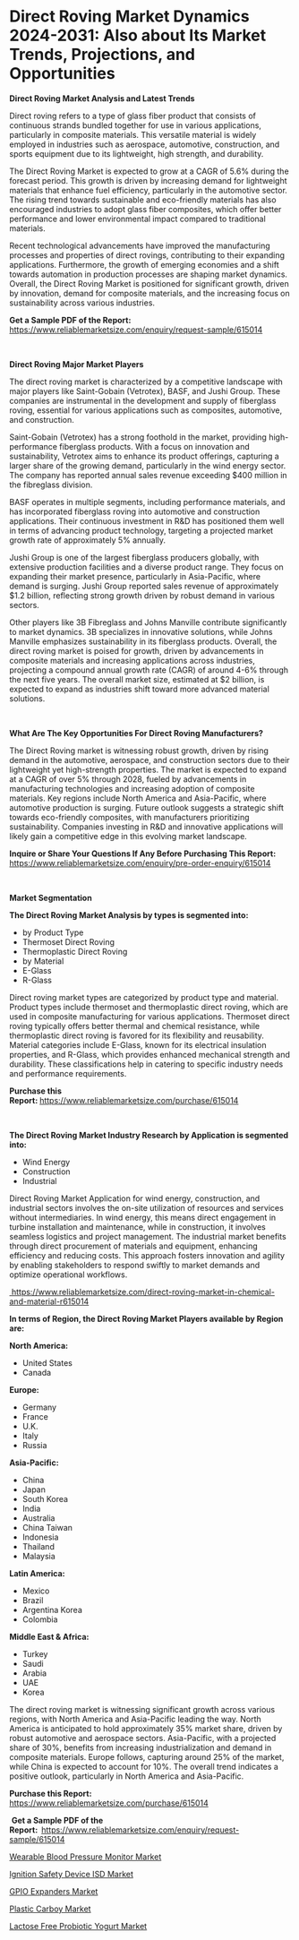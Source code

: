 <p><h1>Direct Roving Market Dynamics 2024-2031: Also about Its Market Trends, Projections, and Opportunities</h1></p><p><strong>Direct Roving Market Analysis and Latest Trends</strong></p>
<p><p>Direct roving refers to a type of glass fiber product that consists of continuous strands bundled together for use in various applications, particularly in composite materials. This versatile material is widely employed in industries such as aerospace, automotive, construction, and sports equipment due to its lightweight, high strength, and durability.</p><p>The Direct Roving Market is expected to grow at a CAGR of 5.6% during the forecast period. This growth is driven by increasing demand for lightweight materials that enhance fuel efficiency, particularly in the automotive sector. The rising trend towards sustainable and eco-friendly materials has also encouraged industries to adopt glass fiber composites, which offer better performance and lower environmental impact compared to traditional materials.</p><p>Recent technological advancements have improved the manufacturing processes and properties of direct rovings, contributing to their expanding applications. Furthermore, the growth of emerging economies and a shift towards automation in production processes are shaping market dynamics. Overall, the Direct Roving Market is positioned for significant growth, driven by innovation, demand for composite materials, and the increasing focus on sustainability across various industries.</p></p>
<p><strong>Get a Sample PDF of the Report:&nbsp;</strong> <a href="https://www.reliablemarketsize.com/enquiry/request-sample/615014?utm_campaign=1131&utm_medium=2&utm_source=Github&utm_content=ia&utm_term=01102024&utm_id=direct-roving">https://www.reliablemarketsize.com/enquiry/request-sample/615014</a></p>
<p>&nbsp;</p>
<p><strong>Direct Roving Major Market Players</strong></p>
<p><p>The direct roving market is characterized by a competitive landscape with major players like Saint-Gobain (Vetrotex), BASF, and Jushi Group. These companies are instrumental in the development and supply of fiberglass roving, essential for various applications such as composites, automotive, and construction.</p><p>Saint-Gobain (Vetrotex) has a strong foothold in the market, providing high-performance fiberglass products. With a focus on innovation and sustainability, Vetrotex aims to enhance its product offerings, capturing a larger share of the growing demand, particularly in the wind energy sector. The company has reported annual sales revenue exceeding $400 million in the fibreglass division.</p><p>BASF operates in multiple segments, including performance materials, and has incorporated fiberglass roving into automotive and construction applications. Their continuous investment in R&D has positioned them well in terms of advancing product technology, targeting a projected market growth rate of approximately 5% annually.</p><p>Jushi Group is one of the largest fiberglass producers globally, with extensive production facilities and a diverse product range. They focus on expanding their market presence, particularly in Asia-Pacific, where demand is surging. Jushi Group reported sales revenue of approximately $1.2 billion, reflecting strong growth driven by robust demand in various sectors.</p><p>Other players like 3B Fibreglass and Johns Manville contribute significantly to market dynamics. 3B specializes in innovative solutions, while Johns Manville emphasizes sustainability in its fiberglass products. Overall, the direct roving market is poised for growth, driven by advancements in composite materials and increasing applications across industries, projecting a compound annual growth rate (CAGR) of around 4-6% through the next five years. The overall market size, estimated at $2 billion, is expected to expand as industries shift toward more advanced material solutions.</p></p>
<p>&nbsp;</p>
<p><strong>What Are The Key Opportunities For Direct Roving Manufacturers?</strong></p>
<p><p>The Direct Roving market is witnessing robust growth, driven by rising demand in the automotive, aerospace, and construction sectors due to their lightweight yet high-strength properties. The market is expected to expand at a CAGR of over 5% through 2028, fueled by advancements in manufacturing technologies and increasing adoption of composite materials. Key regions include North America and Asia-Pacific, where automotive production is surging. Future outlook suggests a strategic shift towards eco-friendly composites, with manufacturers prioritizing sustainability. Companies investing in R&D and innovative applications will likely gain a competitive edge in this evolving market landscape.</p></p>
<p><strong>Inquire or Share Your Questions If Any Before Purchasing This Report:</strong> <a href="https://www.reliablemarketsize.com/enquiry/pre-order-enquiry/615014?utm_campaign=1131&utm_medium=2&utm_source=Github&utm_content=ia&utm_term=01102024&utm_id=direct-roving">https://www.reliablemarketsize.com/enquiry/pre-order-enquiry/615014</a></p>
<p>&nbsp;</p>
<p><strong>Market Segmentation</strong></p>
<p><strong>The Direct Roving Market Analysis by types is segmented into:</strong></p>
<p><ul><li>by Product Type</li><li>Thermoset Direct Roving</li><li>Thermoplastic Direct Roving</li><li>by Material</li><li>E-Glass</li><li>R-Glass</li></ul></p>
<p><p>Direct roving market types are categorized by product type and material. Product types include thermoset and thermoplastic direct roving, which are used in composite manufacturing for various applications. Thermoset direct roving typically offers better thermal and chemical resistance, while thermoplastic direct roving is favored for its flexibility and reusability. Material categories include E-Glass, known for its electrical insulation properties, and R-Glass, which provides enhanced mechanical strength and durability. These classifications help in catering to specific industry needs and performance requirements.</p></p>
<p><strong>Purchase this Report:&nbsp;</strong><a href="https://www.reliablemarketsize.com/purchase/615014?utm_campaign=1131&utm_medium=2&utm_source=Github&utm_content=ia&utm_term=01102024&utm_id=direct-roving">https://www.reliablemarketsize.com/purchase/615014</a></p>
<p>&nbsp;</p>
<p><strong>The Direct Roving Market Industry Research by Application is segmented into:</strong></p>
<p><ul><li>Wind Energy</li><li>Construction</li><li>Industrial</li></ul></p>
<p><p>Direct Roving Market Application for wind energy, construction, and industrial sectors involves the on-site utilization of resources and services without intermediaries. In wind energy, this means direct engagement in turbine installation and maintenance, while in construction, it involves seamless logistics and project management. The industrial market benefits through direct procurement of materials and equipment, enhancing efficiency and reducing costs. This approach fosters innovation and agility by enabling stakeholders to respond swiftly to market demands and optimize operational workflows.</p></p>
<p><a href="https://www.reliablemarketsize.com/direct-roving-market-in-chemical-and-material-r615014?utm_campaign=1131&utm_medium=2&utm_source=Github&utm_content=ia&utm_term=01102024&utm_id=direct-roving">&nbsp;https://www.reliablemarketsize.com/direct-roving-market-in-chemical-and-material-r615014</a></p>
<p><strong>In terms of Region, the Direct Roving Market Players available by Region are:</strong></p>
<p>
    <p> <strong> North America: </strong>
        <ul>
            <li>United States</li>
            <li>Canada</li>
        </ul>
        </p> 
    <p> <strong> Europe: </strong>
        <ul>
            <li>Germany</li>
            <li>France</li>
            <li>U.K.</li>
            <li>Italy</li>
            <li>Russia</li>
        </ul>
        </p> 
    <p> <strong> Asia-Pacific: </strong>
        <ul>
            <li>China</li>
            <li>Japan</li>
            <li>South Korea</li>
            <li>India</li>
            <li>Australia</li>
            <li>China Taiwan</li>
            <li>Indonesia</li>
            <li>Thailand</li>
            <li>Malaysia</li>
        </ul>
        </p> 
    <p> <strong> Latin America: </strong>
        <ul>
            <li>Mexico</li>
            <li>Brazil</li>
            <li>Argentina Korea</li>
            <li>Colombia</li>
        </ul>
        </p> 
    <p> <strong> Middle East & Africa: </strong>
        <ul>
            <li>Turkey</li>
            <li>Saudi</li>
            <li>Arabia</li>
            <li>UAE</li>
            <li>Korea</li>
        </ul>
    </p>
    </p>
<p><p>The direct roving market is witnessing significant growth across various regions, with North America and Asia-Pacific leading the way. North America is anticipated to hold approximately 35% market share, driven by robust automotive and aerospace sectors. Asia-Pacific, with a projected share of 30%, benefits from increasing industrialization and demand in composite materials. Europe follows, capturing around 25% of the market, while China is expected to account for 10%. The overall trend indicates a positive outlook, particularly in North America and Asia-Pacific.</p></p>
<p><strong>Purchase this Report: </strong><a href="https://www.reliablemarketsize.com/purchase/615014?utm_campaign=1131&utm_medium=2&utm_source=Github&utm_content=ia&utm_term=01102024&utm_id=direct-roving">https://www.reliablemarketsize.com/purchase/615014</a></p>
<p>&nbsp;<strong>Get a Sample PDF of the Report:&nbsp;&nbsp;</strong><a href="https://www.reliablemarketsize.com/enquiry/request-sample/615014?utm_campaign=1131&utm_medium=2&utm_source=Github&utm_content=ia&utm_term=01102024&utm_id=direct-roving">https://www.reliablemarketsize.com/enquiry/request-sample/615014</a></p>
<p><strong></strong></p>
<p><p><a href="https://www.linkedin.com/pulse/global-wearable-blood-pressure-monitor-market-opportunities-uzile?utm_campaign=1131&utm_medium=2&utm_source=Github&utm_content=ia&utm_term=01102024&utm_id=direct-roving">Wearable Blood Pressure Monitor Market</a></p><p><a href="https://issuu.com/reportprime-2/docs/ignition-safety-device-isd-market-s_e28ef73d130b0a?utm_campaign=1131&utm_medium=2&utm_source=Github&utm_content=ia&utm_term=01102024&utm_id=direct-roving">Ignition Safety Device ISD Market</a></p><p><a href="https://issuu.com/reportprime-2/docs/gpio-expanders-market-size-2030.ppt_b38ac7f05e5ac2?utm_campaign=1131&utm_medium=2&utm_source=Github&utm_content=ia&utm_term=01102024&utm_id=direct-roving">GPIO Expanders Market</a></p><p><a href="https://www.linkedin.com/pulse/market-forecast-global-plastic-carboy-trends-impact-analysis-cwu0c?utm_campaign=1131&utm_medium=2&utm_source=Github&utm_content=ia&utm_term=01102024&utm_id=direct-roving">Plastic Carboy Market</a></p><p><a href="https://www.linkedin.com/pulse/what-innovations-shaping-lactose-free-probiotic-yogurt-fhdcf?utm_campaign=1131&utm_medium=2&utm_source=Github&utm_content=ia&utm_term=01102024&utm_id=direct-roving">Lactose Free Probiotic Yogurt Market</a></p></p>